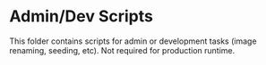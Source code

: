 # Admin/Dev Scripts

This folder contains scripts for admin or development tasks (image renaming, seeding, etc). Not required for production runtime.
